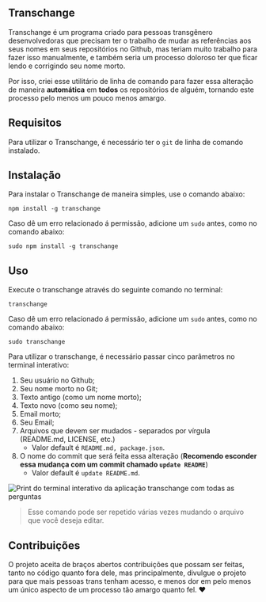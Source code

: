 ## Transchange

Transchange é um programa criado para pessoas transgênero desenvolvedoras que precisam ter o trabalho de mudar as referências aos seus nomes em seus repositórios no Github, mas teriam muito trabalho para fazer isso manualmente, e também seria um processo doloroso ter que ficar lendo e corrigindo seu nome morto.

Por isso, criei esse utilitário de linha de comando para fazer essa alteração de maneira **automática** em **todos** os repositórios de alguém, tornando este processo pelo menos um pouco menos amargo.

## Requisitos

Para utilizar o Transchange, é necessário ter o `git` de linha de comando instalado.

## Instalação

Para instalar o Transchange de maneira simples, use o comando abaixo:

```
npm install -g transchange
```

Caso dê um erro relacionado á permissão, adicione um `sudo` antes, como no comando abaixo:

```
sudo npm install -g transchange
```

## Uso

Execute o transchange através do seguinte comando no terminal:

```
transchange
```

Caso dê um erro relacionado á permissão, adicione um `sudo` antes, como no comando abaixo:

```
sudo transchange
```

Para utilizar o transchange, é necessário passar cinco parâmetros no terminal interativo:

1. Seu usuário no Github;
1. Seu nome morto no Git;
1. Texto antigo (como um nome morto);
1. Texto novo (como seu nome);
1. Email morto;
1. Seu Email;
1. Arquivos que devem ser mudados - separados por vírgula (README.md, LICENSE, etc.)
    - Valor default é `README.md, package.json`.
1. O nome do commit que será feita essa alteração (**Recomendo esconder essa mudança com um commit chamado `update README`**)
    - Valor default é `update README.md`.

![Print do terminal interativo da aplicação transchange com todas as perguntas](./.github/assets/transchange-cli.png)

> Esse comando pode ser repetido várias vezes mudando o arquivo que você deseja editar.

## Contribuições

O projeto aceita de braços abertos contribuições que possam ser feitas, tanto no código quanto fora dele, mas principalmente, divulgue o projeto para que mais pessoas trans tenham acesso, e menos dor em pelo menos um único aspecto de um processo tão amargo quanto fel. :heart:
